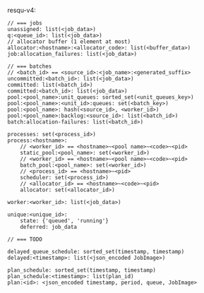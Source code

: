 resqu-v4:

    // === jobs
    unassigned: list(<job_data>)
    q:<queue_id>: list(<job_data>)
    // allocator buffer (1 element at most)
    allocator:<hostname>:<allocator_code>: list(<buffer_data>)
    job:allocation_failures: list(<job_data>)

    // === batches
    // <batch_id> == <source_id>:<job_name>:<generated_suffix>
    uncommitted:<batch_id>: list(<job_data>)
    committed: list(<batch_id>)
    committed:<batch_id>: list(<job_data>)
    pool:<pool_name>:unit_queues: sorted_set(<unit_queues_key>)
    pool:<pool_name>:<unit_id>:queues: set(<batch_key>)
    pool:<pool_name>: hash(<source_id>, <worker_id>)
    pool:<pool_name>:backlog:<source_id>: list(<batch_id>)
    batch:allocation-failures: list(<batch_id>)

    processes: set(<process_id>)
    process:<hostname>:
        // <worker_id> == <hostname>~<pool name>~<code>~<pid>
        static_pool:<pool_name>: set(<worker_id>)
        // <worker_id> == <hostname>~<pool name>~<code>~<pid>
        batch_pool:<pool_name>: set(<worker_id>)
        // <process_id> == <hostname>~<pid>
        scheduler: set(<process_id>)
        // <allocator_id> == <hostname>~<code>~<pid>
        allocator: set(<allocator_id>)

    worker:<worker_id>: list(<job_data>)

    unique:<unique_id>:
        state: {'queued', 'running'}
        deferred: job_data

    // === TODO

    delayed_queue_schedule: sorted_set(timestamp, timestamp)
    delayed:<timestamp>: list(<json_encoded JobImage>)

    plan_schedule: sorted_set(timestamp, timestamp)
    plan_schedule:<timestamp>: list(plan_id)
    plan:<id>: <json_encoded timestamp, period, queue, JobImage>